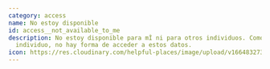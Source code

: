 ```yaml
---
category: access
name: No estoy disponible
id: access__not_available_to_me
description: No estoy disponible para mÌ ni para otros individuos. Como
  individuo, no hay forma de acceder a estos datos.
icon: https://res.cloudinary.com/helpful-places/image/upload/v1664832730/dtpr-icons/access/no_dacbdh.svg
---
```

